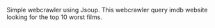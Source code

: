 Simple webcrawler using Jsoup. This webcrawler query imdb website looking for
the top 10 worst films.